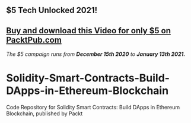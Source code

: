 ## $5 Tech Unlocked 2021!
[Buy and download this Video for only $5 on PacktPub.com](https://www.packtpub.com/product/solidity-smart-contracts-build-dapps-in-ethereum-blockchain-video/9781838989231)
-----
*The $5 campaign         runs from __December 15th 2020__ to __January 13th 2021.__*

# Solidity-Smart-Contracts-Build-DApps-in-Ethereum-Blockchain
Code Repository for Solidity Smart Contracts: Build DApps in Ethereum Blockchain, published by Packt
